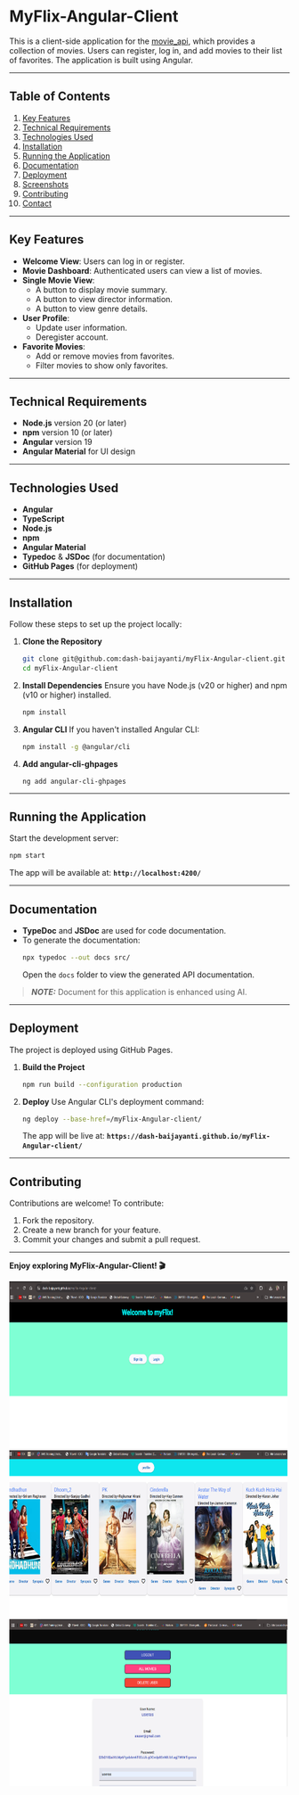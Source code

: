 # MyFlix-Angular-Client

This is a client-side application for the [movie_api](https://dash-baijayanti.github.io/myFlix-Angular-client/), which provides a collection of movies. Users can register, log in, and add movies to their list of favorites. The application is built using Angular.

---

## Table of Contents

1. [Key Features](#key-features)
2. [Technical Requirements](#technical-requirements)
3. [Technologies Used](#technologies-used)
4. [Installation](#installation)
5. [Running the Application](#running-the-application)
6. [Documentation](#documentation)
7. [Deployment](#deployment)
8. [Screenshots](#screenshots)
9. [Contributing](#contributing)
10. [Contact](#contact)

---

## Key Features

- **Welcome View**: Users can log in or register.
- **Movie Dashboard**: Authenticated users can view a list of movies.
- **Single Movie View**:
  - A button to display movie summary.
  - A button to view director information.
  - A button to view genre details.
- **User Profile**:
  - Update user information.
  - Deregister account.
- **Favorite Movies**:
  - Add or remove movies from favorites.
  - Filter movies to show only favorites.

---

## Technical Requirements

- **Node.js** version 20 (or later)
- **npm** version 10 (or later)
- **Angular** version 19
- **Angular Material** for UI design

---

## Technologies Used

- **Angular**
- **TypeScript**
- **Node.js**
- **npm**
- **Angular Material**
- **Typedoc** & **JSDoc** (for documentation)
- **GitHub Pages** (for deployment)

---

## Installation

Follow these steps to set up the project locally:

1. **Clone the Repository**

   ```bash
   git clone git@github.com:dash-baijayanti/myFlix-Angular-client.git
   cd myFlix-Angular-client
   ```

2. **Install Dependencies**
   Ensure you have Node.js (v20 or higher) and npm (v10 or higher) installed.

   ```bash
   npm install
   ```

3. **Angular CLI**
   If you haven't installed Angular CLI:

   ```bash
   npm install -g @angular/cli
   ```

4. **Add angular-cli-ghpages**
   ```
   ng add angular-cli-ghpages
   ```

---

## Running the Application

Start the development server:

```bash
npm start
```

The app will be available at: **`http://localhost:4200/`**

---

## Documentation

- **TypeDoc** and **JSDoc** are used for code documentation.
- To generate the documentation:
  ```bash
  npx typedoc --out docs src/
  ```
  Open the `docs` folder to view the generated API documentation.

> **_NOTE:_** Document for this application is enhanced using AI.

---

## Deployment

The project is deployed using GitHub Pages.

1. **Build the Project**
   ```bash
   npm run build --configuration production
   ```
2. **Deploy**
   Use Angular CLI's deployment command:
   ```bash
   ng deploy --base-href=/myFlix-Angular-client/
   ```
   The app will be live at: **`https://dash-baijayanti.github.io/myFlix-Angular-client/`**

---



## Contributing

Contributions are welcome! To contribute:

1. Fork the repository.
2. Create a new branch for your feature.
3. Commit your changes and submit a pull request.

---



**Enjoy exploring MyFlix-Angular-Client! 🎬**

<img src="angular/Screenshot 2025-01-15 151920.png" alt="movieaPP" width="500" height="300">
<img src="angular/Screenshot 2025-01-15 152137.png" alt="movieaPP" width="500" height="300">
<img src="angular/Screenshot 2025-01-15 152212.png" alt="movieaPP" width="500" height="300">
